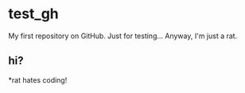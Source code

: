 # test_gh
My first repository on GitHub. Just for testing...
Anyway, I'm just a rat.
## hi?
*rat hates coding!

